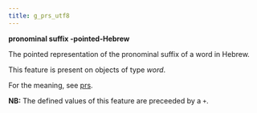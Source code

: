 ```yaml
---
title: g_prs_utf8
---
```


**pronominal suffix -pointed-Hebrew**


The pointed representation of the pronominal suffix of a word in Hebrew.

This feature is present on objects of type *word*.

For the meaning, see [prs](prs).

**NB:**
The defined values of this feature are preceeded by a `+`.



